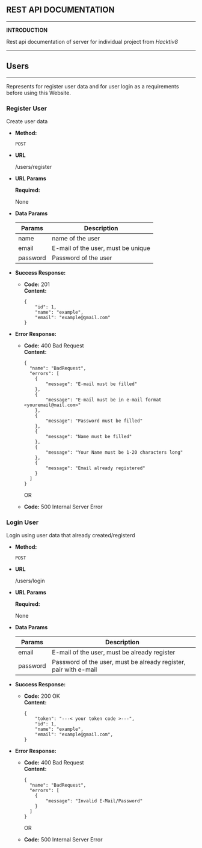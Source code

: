 ## **REST API DOCUMENTATION**
---------

**INTRODUCTION**

Rest api documentation of server for individual project from *Hacktiv8*

----
## **Users**
----
Represents for register user data and for user login as a requirements before using this Website.

### **Register User**

Create user data

* **Method:**

  `POST`

* **URL**

  /users/register

  
*  **URL Params**

   **Required:**
 
    None

* **Data Params**

    | Params       | Description                          |
    |--------------|--------------------------------------|
    | name         | name of the user  |
    | email        | E-mail of the user, must be unique   |
    | password     | Password of the user                 |

* **Success Response:**

  * **Code:** 201 <br />
  **Content:** 

        {
            "id": 1,
            "name": "example",
            "email": "example@gmail.com"
        }

* **Error Response:**

  * **Code:** 400 Bad Request <br />
  **Content:**

        {
          "name": "BadRequest",
          "errors": [
            {
                "message": "E-mail must be filled"
            },
            {
                "message": "E-mail must be in e-mail format <youremail@mail.com>"
            },
            {
                "message": "Password must be filled"
            },
            {
                "message": "Name must be filled"
            },
            {
                "message": "Your Name must be 1-20 characters long"
            },
            {
                "message": "Email already registered"
            }
          ]
        }
    
    OR

  * **Code:** 500 Internal Server Error <br />   

### **Login User**

Login using user data that already created/registerd

* **Method:**

  `POST`

* **URL**

  /users/login

*  **URL Params**

   **Required:**
 
    None

* **Data Params**

    | Params   | Description                                                      |
    |----------|------------------------------------------------------------------|
    | email    | E-mail of the user, must be already register                     |
    | password | Password of the user, must be already register, pair with e-mail |

* **Success Response:**

  * **Code:** 200 OK <br />
    **Content:** 

        {
            "token": "---< your token code >---",
            "id": 1,
            "name": "example",
            "email": "example@gmail.com",
        }  

* **Error Response:**

  * **Code:** 400 Bad Request <br />
  **Content:**

        {
          "name": "BadRequest",
          "errors": [
            {
                "message": "Invalid E-Mail/Password"
            }
          ]
        }
      
    OR

  * **Code:** 500 Internal Server Error <br /> 